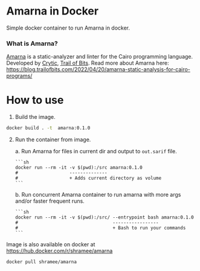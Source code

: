 # Amarna in Docker

Simple docker container to run Amarna in docker.

### What is Amarna?

[Amarna](https://github.com/crytic/amarna) is a static-analyzer and linter for the Cairo programming language.
Developed by [Crytic](https://github.com/crytic), [Trail of Bits](https://www.trailofbits.com/). Read more about Amarna here: https://blog.trailofbits.com/2022/04/20/amarna-static-analysis-for-cairo-programs/

# How to use

1. Build the image.

```sh
docker build . -t  amarna:0.1.0
```

2.  Run the container from image.

    a. Run Amarna for files in current dir and output to `out.sarif` file.

        ```sh
        docker run --rm -it -v $(pwd):/src amarna:0.1.0
        #                   --------------
        #                   + Adds current directory as volume
        ```

    b. Run concurrent Amarna container to run amarna with more args and/or faster frequent runs.

        ```sh
        docker run --rm -it -v $(pwd):/src/ --entrypoint bash amarna:0.1.0
        #                                   -----------------
        #                                   + Bash to run your commands
        ```

Image is also available on docker at https://hub.docker.com/r/shramee/amarna

```
docker pull shramee/amarna
```
